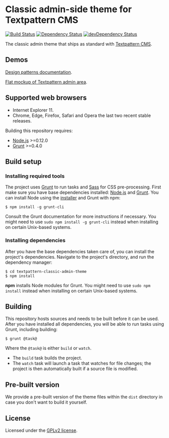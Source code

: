 # Classic admin-side theme for Textpattern CMS

[![Build Status](https://img.shields.io/travis/philwareham/textpattern-classic-admin-theme/master.svg)](https://travis-ci.org/philwareham/textpattern-classic-admin-theme)
[![Dependency Status](http://img.shields.io/david/philwareham/textpattern-classic-admin-theme.svg)](https://david-dm.org/philwareham/textpattern-classic-admin-theme)
[![devDependency Status](http://img.shields.io/david/dev/philwareham/textpattern-classic-admin-theme.svg)](https://david-dm.org/philwareham/textpattern-classic-admin-theme?type=dev)

The classic admin theme that ships as standard with [Textpattern CMS](http://textpattern.com).

## Demos

[Design patterns documentation](http://design-patterns-classic.textpattern.io/docs/).

[Flat mockup of Textpattern admin area](http://design-patterns-classic.textpattern.io/mockups/).

## Supported web browsers

* Internet Explorer 11.
* Chrome, Edge, Firefox, Safari and Opera the last two recent stable releases.

Building this repository requires:

* [Node.js](http://nodejs.org/) >=0.12.0
* [Grunt](http://gruntjs.com/) >=0.4.0

## Build setup

### Installing required tools

The project uses [Grunt](http://gruntjs.com/) to run tasks and [Sass](http://sass-lang.com/) for CSS pre-processing. First make sure you have base dependencies installed: [Node.js](http://nodejs.org/) and [Grunt](http://gruntjs.com/). You can install Node using the [installer](https://nodejs.org) and Grunt with npm:

```ShellSession
$ npm install -g grunt-cli
```

Consult the Grunt documentation for more instructions if necessary. You might need to use `sudo npm install -g grunt-cli` instead when installing on certain Unix-based systems.

### Installing dependencies

After you have the base dependencies taken care of, you can install the project's dependencies. Navigate to the project's directory, and run the dependency manager:

```ShellSession
$ cd textpattern-classic-admin-theme
$ npm install
```

**npm** installs Node modules for Grunt. You might need to use `sudo npm install` instead when installing on certain Unix-based systems.

## Building

This repository hosts sources and needs to be built before it can be used. After you have installed all dependencies, you will be able to run tasks using Grunt, including building:

```ShellSession
$ grunt @task@
```

Where the `@task@` is either `build` or `watch`.

* The `build` task builds the project.
* The `watch` task will launch a task that watches for file changes; the project is then automatically built if a source file is modified.

## Pre-built version

We provide a pre-built version of the theme files within the `dist` directory in case you don't want to build it yourself.

## License

Licensed under the [GPLv2 license](https://github.com/philwareham/textpattern-classic-admin-theme/blob/master/LICENSE).

